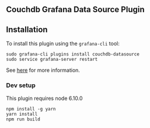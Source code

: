 ## Couchdb Grafana Data Source Plugin

## Installation

To install this plugin using the `grafana-cli` tool:
```
sudo grafana-cli plugins install couchdb-datasource
sudo service grafana-server restart
```
See
[here](https://grafana.com/plugins/grafana-simple-json-datasource/installation)
for more information.

### Dev setup

This plugin requires node 6.10.0

```
npm install -g yarn
yarn install
npm run build
